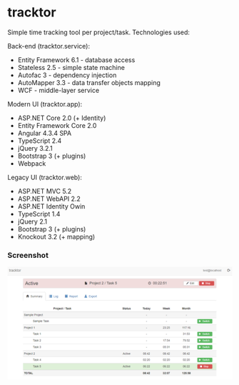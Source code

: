 # tracktor
Simple time tracking tool per project/task. Technologies used:

Back-end (tracktor.service):
* Entity Framework 6.1 - database access
* Stateless 2.5 - simple state machine
* Autofac 3 - dependency injection
* AutoMapper 3.3 - data transfer objects mapping
* WCF - middle-layer service

Modern UI (tracktor.app):
* ASP.NET Core 2.0 (+ Identity)
* Entity Framework Core 2.0
* Angular 4.3.4 SPA
* TypeScript 2.4
* jQuery 3.2.1
* Bootstrap 3 (+ plugins)
* Webpack

Legacy UI (tracktor.web):
* ASP.NET MVC 5.2
* ASP.NET WebAPI 2.2
* ASP.NET Identity Owin
* TypeScript 1.4
* jQuery 2.1
* Bootstrap 3 (+ plugins)
* Knockout 3.2 (+ mapping)

### Screenshot

![screenshot](screenshot.png)
